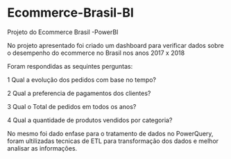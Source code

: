 # Ecommerce-Brasil-BI
Projeto do Ecommerce Brasil -PowerBI

No projeto apresentado foi criado um dashboard para verificar dados sobre o desempenho do ecommerce no Brasil nos anos 2017 x 2018

Foram respondidas as sequintes perguntas:

1 Qual a evolução dos pedidos com base no tempo?

2 Qual a preferencia de pagamentos dos clientes?

3 Qual o Total de pedidos em todos os anos?

4 Qual a quantidade de produtos vendidos por categoria?



No mesmo foi dado enfase para o tratamento de dados no PowerQuery, foram ultilizadas tecnicas de ETL para transformação dos dados e melhor analisar as informações.
